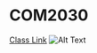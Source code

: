 # COM2030
[Class Link](http://vanhoesenj.github.io/data.html)
![Alt Text](https://www.google.com/search?q=john+van+hoesen&espv=2&biw=1566&bih=756&tbm=isch&imgil=-JXAeZrjO3GYfM%253A%253B41aYkjZPhrzKNM%253Bhttp%25253A%25252F%25252Fwww.greenmtn.edu%25252Ffaculty%25252Fjohn-van-hoesen%25252F&source=iu&pf=m&fir=-JXAeZrjO3GYfM%253A%252C41aYkjZPhrzKNM%252C_&usg=__5DGw9l5EwYMM2HFgKVGOvHGDtsk%3D&ved=0ahUKEwj7ttasmMvKAhVrnoMKHaSsCzEQyjcINg&ei=sVipVruaC-u8jgSk2a6IAw#imgrc=-JXAeZrjO3GYfM%3A)

